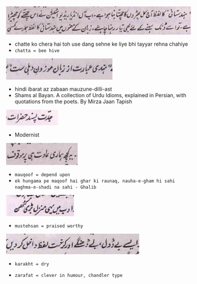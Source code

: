 

![](./img/chatteKoCherna.png)

* chatte ko chera hai toh use dang sehne ke liye bhi tayyar rehna chahiye
* `chatta = bee hive`


![](./img/hindiIbarat.png)
* hindi ibarat az zabaan mauzune-dilli-ast
* Shams al Bayan. A collection of Urdu Idioms, explained in Persian, with quotations from the poets. By Mirza Jaan Tapish

![](./img/JiddatPasand.png)

* Modernist

![](./img/mauqoof.png)

* `mauqoof = depend upon`
* `ek hungama pe maqoof hai ghar ki raunaq, nauha-e-gham hi sahi naghma-e-shadi na sahi - Ghalib`

![](./img/mustehsan.png)

* `mustehsan = praised worthy`

![](./img/karakht.png)

* `karakht = dry`


* `zarafat = clever in humour, chandler type`

